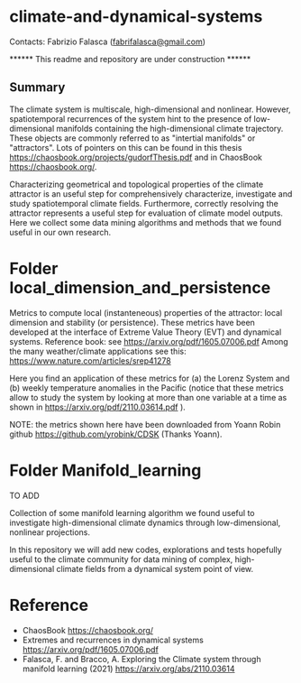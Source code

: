 # climate-and-dynamical-systems

Contacts: Fabrizio Falasca (fabrifalasca@gmail.com)

****** This readme and repository are under construction ****** 

## Summary

The climate system is multiscale, high-dimensional and nonlinear. However, spatiotemporal recurrences of the system hint to the presence of low-dimensional manifolds containing the high-dimensional climate trajectory. These objects are commonly referred to as "intertial manifolds" or "attractors". Lots of pointers on this can be found in this thesis https://chaosbook.org/projects/gudorfThesis.pdf and in ChaosBook https://chaosbook.org/.

Characterizing geometrical and topological properties of the climate attractor is an useful step for comprehensively characterize, investigate and study spatiotemporal climate fields. Furthermore, correctly resolving the attractor represents a useful step for evaluation of climate model outputs. Here we collect some data mining algorithms and methods that we found useful in our own research.

# Folder local_dimension_and_persistence

Metrics to compute local (instanteneous) properties of the attractor: local dimension and stability (or persistence). These metrics have been developed at the interface of Extreme Value Theory (EVT) and dynamical systems. Reference book: see https://arxiv.org/pdf/1605.07006.pdf 
Among the many weather/climate applications see this: https://www.nature.com/articles/srep41278 

Here you find an application of these metrics for (a) the Lorenz System and (b) weekly temperature anomalies in the Pacific (notice that these metrics allow to study the system by looking at more than one variable at a time as shown in https://arxiv.org/pdf/2110.03614.pdf ).

NOTE: the metrics shown here have been downloaded from Yoann Robin github https://github.com/yrobink/CDSK (Thanks Yoann).

# Folder Manifold_learning

TO ADD

Collection of some manifold learning algorithm we found useful to investigate high-dimensional climate dynamics through low-dimensional, nonlinear projections.

In this repository we will add new codes, explorations and tests hopefully useful to the climate community for data mining of complex, high-dimensional climate fields from a dynamical system point of view.

# Reference

- ChaosBook https://chaosbook.org/
- Extremes and recurrences in dynamical systems https://arxiv.org/pdf/1605.07006.pdf 
- Falasca, F. and Bracco, A. Exploring the Climate system through manifold learning (2021) https://arxiv.org/abs/2110.03614
